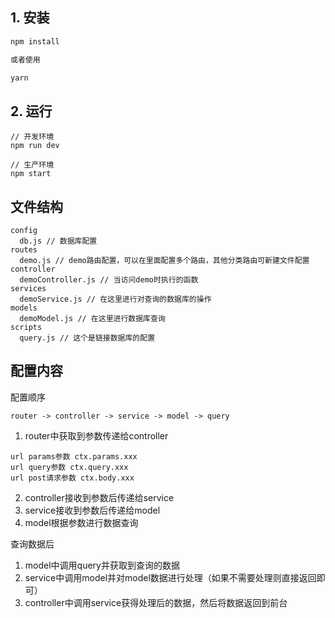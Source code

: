 ## 1. 安装
```cmd
npm install 

或者使用

yarn
```

## 2. 运行
```
// 开发环境
npm run dev

// 生产环境
npm start
```

## 文件结构
```
config
  db.js // 数据库配置
routes
  demo.js // demo路由配置，可以在里面配置多个路由，其他分类路由可新建文件配置
controller
  demoController.js // 当访问demo时执行的函数
services
  demoService.js // 在这里进行对查询的数据库的操作
models
  demoModel.js // 在这里进行数据库查询
scripts
  query.js // 这个是链接数据库的配置
```

## 配置内容

配置顺序

`router -> controller -> service -> model -> query`
1. router中获取到参数传递给controller
```
url params参数 ctx.params.xxx
url query参数 ctx.query.xxx
url post请求参数 ctx.body.xxx
```
2. controller接收到参数后传递给service
3. service接收到参数后传递给model
4. model根据参数进行数据查询

查询数据后
1. model中调用query并获取到查询的数据
2. service中调用model并对model数据进行处理（如果不需要处理则直接返回即可）
3. controller中调用service获得处理后的数据，然后将数据返回到前台

